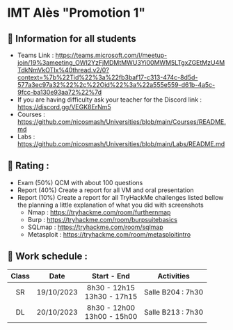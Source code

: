 # IMT Alès "Promotion 1"

## 📢 Information for all students

* Teams Link : https://teams.microsoft.com/l/meetup-join/19%3ameeting_OWI2YzFjMDMtMWU3Yi00MWM5LTgxZGEtMzU4MTdkNmVkOTIx%40thread.v2/0?context=%7b%22Tid%22%3a%22fb3baf17-c313-474c-8d5d-577a3ec97a32%22%2c%22Oid%22%3a%22a555e559-d61b-4a5c-9fcc-ba130e93aa72%22%7d
* If you are having difficulty ask your teacher for the Discord link : https://discord.gg/VEGK8ErNm5
* Courses : https://github.com/nicosmash/Universities/blob/main/Courses/README.md
* Labs : https://github.com/nicosmash/Universities/blob/main/Labs/README.md

## 📢 Rating :
* Exam (50%) QCM with about 100 questions
* Report (40%) Create a report for all VM and oral presentation
* Report (10%) Create a report for all TryHackMe challenges listed bellow the planning a little explanation of what you did with screenshots
    * Nmap : https://tryhackme.com/room/furthernmap
    * Burp : https://tryhackme.com/room/burpsuitebasics
    * SQLmap : https://tryhackme.com/room/sqlmap
    * Metasploit : https://tryhackme.com/room/metasploitintro 

## 📢 Work schedule :
| Class  | Date  | Start - End |  Activities |
| :---: | :---: | :---------: | ------------- |
| SR  | 19/10/2023  | 8h30 - 12h15 <br> 13h30 - 17h15  | Salle B204 : 7h30 |
| DL  | 20/10/2023  | 8h30 - 12h00 <br> 13h00 - 15h00  | Salle B213 : 7h30 |
